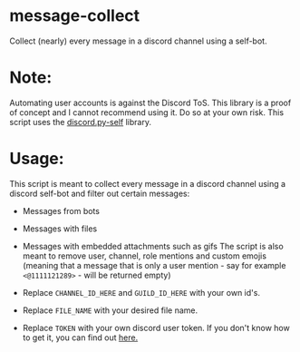 # message-collect
Collect (nearly) every message in a discord channel using a self-bot.

# Note:
Automating user accounts is against the Discord ToS. This library is a proof of concept and I cannot recommend using it. Do so at your own risk.
This script uses the [discord.py-self](https://github.com/dolfies/discord.py-self) library.

# Usage:
This script is meant to collect every message in a discord channel using a discord self-bot and filter out certain messages:
- Messages from bots
- Messages with files
- Messages with embedded attachments such as gifs
The script is also meant to remove user, channel, role mentions and custom emojis (meaning that a message that is only a user mention - say for example `<@1111121289>` - will be returned empty)

- Replace `CHANNEL_ID_HERE` and `GUILD_ID_HERE` with your own id's.
- Replace `FILE_NAME` with your desired file name.
- Replace `TOKEN` with your own discord user token. If you don't know how to get it, you can find out [here.](https://gist.github.com/MarvNC/e601f3603df22f36ebd3102c501116c6)
